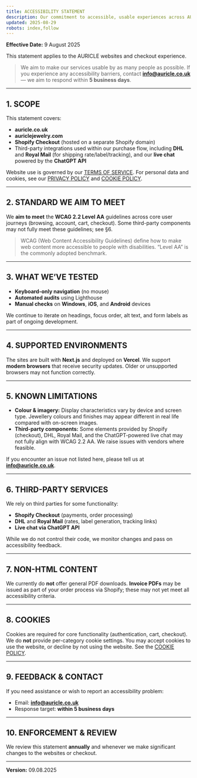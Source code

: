 ```yaml
---
title: ACCESSIBILITY STATEMENT
description: Our commitment to accessible, usable experiences across AURICLE websites and checkout.
updated: 2025-08-29
robots: index,follow
---
```


<div className="information-page">

**Effective Date:** 9 August 2025

This statement applies to the AURICLE websites and checkout experience.

> We aim to make our services usable by as many people as possible. If you experience any accessibility barriers, contact **info@auricle.co.uk** — we aim to respond within **5 business days**.

---

## 1. SCOPE

This statement covers:

- **auricle.co.uk**
- **auriclejewelry.com**
- **Shopify Checkout** (hosted on a separate Shopify domain)
- Third-party integrations used within our purchase flow, including **DHL** and **Royal Mail** (for shipping rate/label/tracking), and our **live chat** powered by the **ChatGPT API**

Website use is governed by our [TERMS OF SERVICE](/terms-of-service). For personal data and cookies, see our [PRIVACY POLICY](/privacy-policy) and [COOKIE POLICY](/cookie-policy).

---

## 2. STANDARD WE AIM TO MEET

We **aim to meet** the **WCAG 2.2 Level AA** guidelines across core user journeys (browsing, account, cart, checkout). Some third-party components may not fully meet these guidelines; see §6.

> WCAG (Web Content Accessibility Guidelines) define how to make web content more accessible to people with disabilities. “Level AA” is the commonly adopted benchmark.

---

## 3. WHAT WE’VE TESTED

- **Keyboard-only navigation** (no mouse)
- **Automated audits** using Lighthouse
- **Manual checks** on **Windows**, **iOS**, and **Android** devices

We continue to iterate on headings, focus order, alt text, and form labels as part of ongoing development.

---

## 4. SUPPORTED ENVIRONMENTS

The sites are built with **Next.js** and deployed on **Vercel**. We support **modern browsers** that receive security updates. Older or unsupported browsers may not function correctly.

---

## 5. KNOWN LIMITATIONS

- **Colour & imagery:** Display characteristics vary by device and screen type. Jewellery colours and finishes may appear different in real life compared with on-screen images.  
- **Third-party components:** Some elements provided by Shopify (checkout), DHL, Royal Mail, and the ChatGPT-powered live chat may not fully align with WCAG 2.2 AA. We raise issues with vendors where feasible.

If you encounter an issue not listed here, please tell us at **info@auricle.co.uk**.

---

## 6. THIRD-PARTY SERVICES

We rely on third parties for some functionality:
- **Shopify Checkout** (payments, order processing)
- **DHL** and **Royal Mail** (rates, label generation, tracking links)
- **Live chat via ChatGPT API**

While we do not control their code, we monitor changes and pass on accessibility feedback.

---

## 7. NON-HTML CONTENT

We currently do **not** offer general PDF downloads. **Invoice PDFs** may be issued as part of your order process via Shopify; these may not yet meet all accessibility criteria.

---

## 8. COOKIES

Cookies are required for core functionality (authentication, cart, checkout). We do **not** provide per-category cookie settings. You may accept cookies to use the website, or decline by not using the website. See the [COOKIE POLICY](/cookie-policy).

---

## 9. FEEDBACK & CONTACT

If you need assistance or wish to report an accessibility problem:
- Email: **info@auricle.co.uk**  
- Response target: **within 5 business days**

---

## 10. ENFORCEMENT & REVIEW

We review this statement **annually** and whenever we make significant changes to the websites or checkout.

---

**Version:** 09.08.2025
</div>
